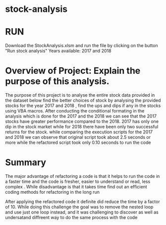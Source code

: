 # stock-analysis
# RUN
Download the StockAnalysis.xlsm and run the file by clicking on the button "Run stock analysis" Years available: 2017 and 2018

# Overview of Project: Explain the purpose of this analysis.
The purpose of this project is to analyse the entire stock data provided in the dataset below find the better choices of stock by analysing the provided stocks for the year 2017 and 2018 , find the ups and dips if any in the stocks using VBA macros. After conducting the conditional formating in the analysis which is done for the 2017 and the 2018 we can see that the 2017 stocks have greater performance compared to the 2018. 2017 has only one dip in the stock market while for  2018 there have been only two successful returns for the stock. while comparing the execution scripts for the 2017 and 2018 we can observe that original script took about 2.5 seconds or more while the refactored script took only 0.10 seconds to run the code

# Summary

The major advantage of refactoring a code is that it helps to run the code in a faster time and the code is fresher, easier to understand or read, less complex . While disadvantage is that it takes time find out an efficient coding methods for refactoring in the long run

After applying the refactored code it definite did reduce the time by a factor of 10. While doing this challenge the goal was to remove the nested loop and use just one loop instead, and it was challenging to discover as well as undersatand diffreent way to do the same process with the code
